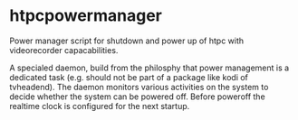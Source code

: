 # htpcpowermanager

Power manager script for shutdown and power up of htpc with videorecorder capacabilities.

A specialed daemon, build from the philosphy that power management is a dedicated task (e.g. should not be part of a package like kodi of tvheadend). The daemon monitors various activities on the system to decide whether the system can be powered off. Before poweroff the realtime clock is configured for the next startup. 
